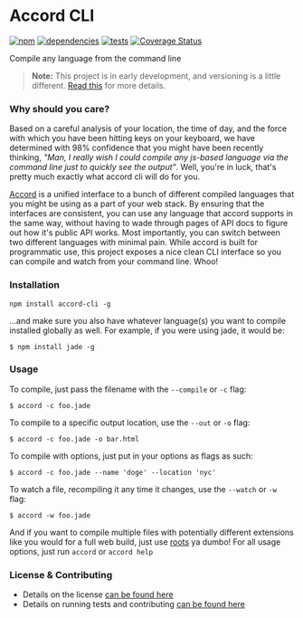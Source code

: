 Accord CLI
==========

[![npm](https://badge.fury.io/js/accord-cli.png)](http://badge.fury.io/js/accord-cli)  [![dependencies](https://david-dm.org/carrot/accord-cli.png?theme=shields.io)](https://david-dm.org/carrot/accord-cli) [![tests](https://travis-ci.org/carrot/accord-cli.png?branch=master)](https://travis-ci.org/carrot/accord-cli) [![Coverage Status](https://coveralls.io/repos/carrot/accord-cli/badge.png)](https://coveralls.io/r/carrot/accord-cli)

Compile any language from the command line

> **Note:** This project is in early development, and versioning is a little different. [Read this](http://markup.im/#q4_cRZ1Q) for more details.

### Why should you care?

Based on a careful analysis of your location, the time of day, and the force with which you have been hitting keys on your keyboard, we have determined with 98% confidence that you might have been recently thinking, _"Man, I really wish I could compile any js-based language via the command line just to quickly see the output"_. Well, you're in luck, that's pretty much exactly what accord cli will do for you.

[Accord](https://github.com/jenius/accord) is a unified interface to a bunch of different compiled languages that you might be using as a part of your web stack. By ensuring that the interfaces are consistent, you can use any language that accord supports in the same way, without having to wade through pages of API docs to figure out how it's public API works. Most importantly, you can switch between two different languages with minimal pain. While accord is built for programmatic use, this project exposes a nice clean CLI interface so you can compile and watch from your command line. Whoo!

### Installation

```
npm install accord-cli -g
```

...and make sure you also have whatever language(s) you want to compile installed globally as well. For example, if you were using jade, it would be:

```
$ npm install jade -g
```

### Usage

To compile, just pass the filename with the `--compile` or `-c` flag:

```
$ accord -c foo.jade
```

To compile to a specific output location, use the `--out` or `-o` flag:

```
$ accord -c foo.jade -o bar.html
```

To compile with options, just put in your options as flags as such:

```
$ accord -c foo.jade --name 'doge' --location 'nyc'
```

To watch a file, recompiling it any time it changes, use the `--watch` or `-w` flag:

```
$ accord -w foo.jade
```

And if you want to compile multiple files with potentially different extensions like you would for a full web build, just use [roots](http://roots.cx) ya dumbo! For all usage options, just run `accord` or `accord help`

### License & Contributing

- Details on the license [can be found here](LICENSE.md)
- Details on running tests and contributing [can be found here](contributing.md)
